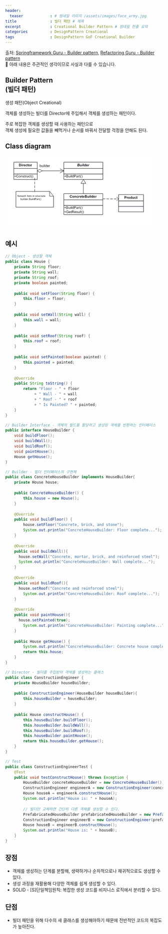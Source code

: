 ```yaml
---
header:
  teaser            : # 썸네일 이미지 /assets/images/face_army.jpg
title               : 빌더 패턴 # 제목
excerpt             : Creational Builder Pattern # 썸네일 한줄 요약
categories          : DesignPattern Creational
tags                : DesignPattern GoF Creational Builder
---
```


출처: [Springframework Guru - Builder pattern](https://springframework.guru/gang-of-four-design-patterns/builder-pattern/), [Refactoring Guru - Builder pattern](https://refactoring.guru/design-patterns/builder)  
🚫 아래 내용은 주관적인 생각이므로 사실과 다를 수 있습니다.

## Builder Pattern<br>(빌더 패턴)

생성 패턴(Object Creational)

객체를 생성하는 빌더를 Director에 주입해서 객체를 생성하는 패턴이다.  

주로 복잡한 객체를 생성할 때 사용하는 패턴으로  
객체 생성에 필요한 값들을 빼먹거나 순서를 바꿔서 전달할 걱정을 안해도 된다.  

## Class diagram

<img src="/assets/images/posts/2022-06-08-builder/diagram.png" alt="클래스_다이어그램">

## 예시

```java
// Object - 생성할 객체
public class House {
    private String floor;
    private String wall;
    private String roof;
    private boolean painted;

    public void setFloor(String floor) {
        this.floor = floor;
    }

    public void setWall(String wall) {
        this.wall = wall;
    }

    public void setRoof(String roof) {
        this.roof = roof;
    }

    public void setPainted(boolean painted) {
        this.painted = painted;
    }

    @Override
    public String toString() {
        return "Floor - " + floor
             + " Wall - " + wall
             + " Roof - " + roof
             + " Is Painted? " + painted;
    }
}
```


```java
// Builder Interface - 객체의 필드를 할당하고 생성된 객체를 반환하는 인터페이스
public interface HouseBuilder {
    void buildFloor();
    void buildWall();
    void buildRoof();
    void paintHouse();
    House getHouse();
}
```

```java
// Builder - 빌더 인터페이스의 구현체
public class ConcreteHouseBuilder implements HouseBuilder{
    private House house;
    
    public ConcreteHouseBuilder() {
        this.house = new House();
    }
    
    @Override
    public void buildFloor() {
        house.setFloor("Concrete, brick, and stone");
        System.out.println("ConcreteHouseBuilder: Floor complete...");
    }
    
    @Override
    public void buildWall(){
      house.setWall("Concrete, mortar, brick, and reinforced steel");
      System.out.println("ConcreteHouseBuilder: Wall complete...");
    }
    
    @Override
    public void buildRoof(){
      house.setRoof("Concrete and reinforced steel");
        System.out.println("ConcreteHouseBuilder: Roof complete...");
    }
    
    @Override
    public void paintHouse(){
      house.setPainted(true);
        System.out.println("ConcreteHouseBuilder: Painting complete...");
    }

    public House getHouse() {
        System.out.println("ConcreteHouseBuilder: Concrete house complete...");
        return this.house;
    }
}
```

```java
// Director - 빌더를 주입받아 객체를 생성하는 클래스
public class ConstructionEngineer {
    private HouseBuilder houseBuilder;

    public ConstructionEngineer(HouseBuilder houseBuilder){
        this.houseBuilder = houseBuilder;
    }
    
    public House constructHouse() {
        this.houseBuilder.buildFloor();
        this.houseBuilder.buildWall();
        this.houseBuilder.buildRoof();
        this.houseBuilder.paintHouse();
        return this.houseBuilder.getHouse();
    }
}
```

```java
// Test
public class ConstructionEngineerTest {
    @Test
    public void testConstructHouse() throws Exception {
        HouseBuilder concreteHouseBuilder = new ConcreteHouseBuilder();
        ConstructionEngineer engineerA = new ConstructionEngineer(concreteHouseBuilder);
        House houseA = engineerA.constructHouse();
        System.out.println("House is: " + houseA);

        // 빌더만 교체하면 간단히 다른 객체를 생성할 수 있다.
        PrefabricatedHouseBuilder prefabricatedHouseBuilder = new PrefabricatedHouseBuilder();
        ConstructionEngineer engineerB = new ConstructionEngineer(prefabricatedHouseBuilder);
        House houseB = engineerB.constructHouse();
        System.out.println("House is: " + houseB);
    }
}
```

## 장점

- 객체를 생성하는 단계를 분할해, 생략하거나 순차적으로나 재귀적으로도 생성할 수 있다.
- 생성 과정을 재활용해 다양한 객체를 쉽게 생성할 수 있다.
- SOLID - [S]단일책임원칙: 복잡한 생성 코드를 비지니스 로직에서 분리할 수 있다.

## 단점

- 빌더 패턴을 위해 다수의 새 클래스를 생성해야하기 때문에 전반적인 코드의 복잡도가 높아진다.
